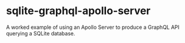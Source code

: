 # sqlite-graphql-apollo-server
A worked example of using an Apollo Server to produce a GraphQL API querying a SQLite database.
